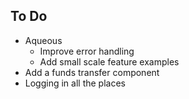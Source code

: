 ## To Do
- Aqueous
  - Improve error handling
  - Add small scale feature examples
- Add a funds transfer component
- Logging in all the places

